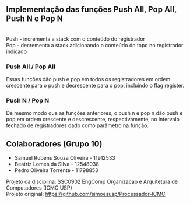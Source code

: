 <h2>Implementação das funções Push All, Pop All, Push N e Pop N</h2><br>
Push - incrementa a stack com o conteúdo do registrador<br>
Pop - decrementa a stack adicionando o conteúdo do topo no registrador indicado<br>

<h3>Push All / Pop All</h3>
Essas funções dão push e pop em todos os registradores em ordem crescente para o push e decrescente para o pop, incluindo o flag register.

<h3>Push N / Pop N</h3>
De mesmo modo que as funções anteriores, o push n e pop n dão push e pop em ordem crescente e descrescente, respectivamente, no intervalo fechado de registradores dado como parâmetro na função.<br>

<h2>Colaboradores (Grupo 10)</h2>
<ul>
  <li>Samuel Rubens Souza Oliveira - 11912533</li>
  <li>Beatriz Lomes da Silva - 12548038</li>
  <li>Pedro Oliveira Torrente - 11798853</li>
</ul>

Projeto da disciplina: SSC0902 EngComp Organizacao e Arquitetura de Computadores (ICMC USP)<br>
Projeto original: https://github.com/simoesusp/Processador-ICMC
